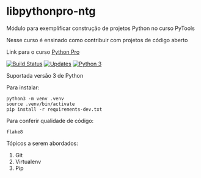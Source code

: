 # libpythonpro-ntg
Módulo para exemplificar construção de projetos Python no curso PyTools

Nesse curso é ensinado como contribuir com projetos de código aberto

Link para o curso [Python Pro](https://www.python.pro.br/)

[![Build Status](https://travis-ci.org/niltonpimentel02/libpythonpro-ntg.svg?branch=master)](https://travis-ci.org/niltonpimentel02/libpythonpro-ntg)
[![Updates](https://pyup.io/repos/github/niltonpimentel02/libpythonpro-ntg/shield.svg)](https://pyup.io/repos/github/niltonpimentel02/libpythonpro-ntg/)
[![Python 3](https://pyup.io/repos/github/niltonpimentel02/libpythonpro-ntg/python-3-shield.svg)](https://pyup.io/repos/github/niltonpimentel02/libpythonpro-ntg/)

Suportada versão 3 de Python

Para instalar:

```console
python3 -m venv .venv
source .venv/bin/activate
pip install -r requirements-dev.txt
```

Para conferir qualidade de código:

```console
flake8
```

Tópicos a serem abordados:
 1. Git
 2. Virtualenv
 3. Pip